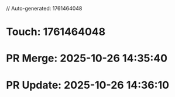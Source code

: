 // Auto-generated: 1761464048

# Touch: 1761464048

# PR Merge: 2025-10-26 14:35:40

# PR Update: 2025-10-26 14:36:10
